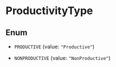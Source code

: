

# ProductivityType

## Enum


* `PRODUCTIVE` (value: `"Productive"`)

* `NONPRODUCTIVE` (value: `"NonProductive"`)



